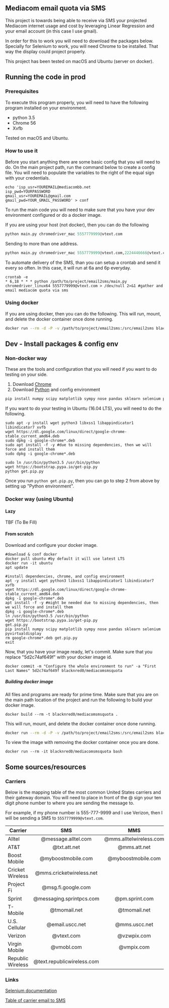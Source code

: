 Mediacom email quota via SMS
----------------------------

This project is towards being able to receive via SMS your projected Mediacom internet usage and cost by leveraging Linear Regression and your email account (in this case I use gmail).

In order for this to work you will need to download the packages below.  Specially for Selenium to work, you will need Chrome to be installed.  That way the display could project properly.

This project has been tested on macOS and Ubuntu (server on docker).

## Running the code in prod

### Prerequisites
To execute this program properly, you will need to have the following program installed on your environment.

-   python 3.5
-   Chrome 56
-   Xvfb

Tested on macOS and Ubuntu.

### How to use it

Before you start anything there are some basic config that you will need to do.  On the main project path, run the command below to create a config file.  You will need to populate the variables to the right of the equal sign with your credentials.
```
echo 'isp_usr=YOUREMAIL@mediacombb.net
isp_pwd=YOURPASSWORD
gmail_usr=YOUREMAIL@gmail.com
gmail_pwd=YOUR_GMAIL_PASSWORD' > conf
```

To run the main code you will need to make sure that you have your dev environment configured or do a docker image.

If you are using your host (not docker), then you can do the following
``` python
python main.py chromedriver_mac 5557779999@vtext.com
```

Sending to more than one address.
``` python
python main.py chromedriver_mac 5557779999@vtext.com,2224446666@vtext.com
```

To automate delivery of the SMS, than you can setup a crontab and send it every so often.  In this case, it will run at 6a and 6p everyday.
```
crontab -e
* 6,18 * * * python /path/to/project/email2sms/main.py chromedriver_linux64 5557779999@vtext.com > /dev/null 2>&1 #gather and email mediacom quota via sms
```

### Using docker
If you are using docker, then you can do the following.  This will run, mount, and delete the docker container once done running.
``` bash
docker run --rm -d -P -v /path/to/project/email2sms:/src/email2sms blacknred0/mediacomsmsquota 5557779999@vtext.com
```

## Dev - Install packages & config env

### Non-docker way
These are the tools and configuration that you will need if you want to do testing on your side.

1.  Download [Chrome](https://www.google.com/chrome/browser/)
2.  Download [Python](https://www.python.org/) and config environment
``` python
pip install numpy scipy matplotlib sympy nose pandas sklearn selenium pyvirtualdisplay
```

If you want to do your testing in Ubuntu (16.04 LTS), you will need to do the following.

```
sudo apt -y install wget python3 libxss1 libappindicator1 libindicator7 xvfb
wget https://dl.google.com/linux/direct/google-chrome-stable_current_amd64.deb
sudo dpkg -i google-chrome*.deb
sudo apt install -f -y #due to missing dependencies, then we will force and install them
sudo dpkg -i google-chrome*.deb

sudo ln /usr/bin/python3.5 /usr/bin/python
wget https://bootstrap.pypa.io/get-pip.py
python get.pip.py
```

Once you run `python get.pip.py`, then you can go to step 2 from above by setting up "Python environment".


### Docker way (using Ubuntu)
#### Lazy
TBF (To Be Fill)

#### From scratch
Download and configure your docker image.
```
#download & conf docker
docker pull ubuntu #by default it will use latest LTS
docker run -it ubuntu
apt update

#install dependencies, chrome, and config environment
apt -y install wget python3 libxss1 libappindicator1 libindicator7 xvfb
wget https://dl.google.com/linux/direct/google-chrome-stable_current_amd64.deb
dpkg -i google-chrome*.deb
apt install -f -y #might be needed due to missing dependencies, then we will force and install them
dpkg -i google-chrome*.deb
ln /usr/bin/python3.5 /usr/bin/python
wget https://bootstrap.pypa.io/get-pip.py
get.pip.py
pip install numpy scipy matplotlib sympy nose pandas sklearn selenium pyvirtualdisplay
rm google-chrome*.deb get.pip.py
exit
```

Now, that you have your image ready, let's commit.  Make sure that you replace "5d2c74af649f" with your docker image id.
```
docker commit -m "Configure the whole environment to run" -a "First Last Names" 5d2c74af649f blacknred0/mediacomsmsquota
```

##### Building docker image
All files and programs are ready for prime time.  Make sure that you are on the main path location of the project and run the following to build your docker image.

```
docker build --rm -t blacknred0/mediacomsmsquota .
```

This will run, mount, and delete the docker container once done running.
``` bash
docker run --rm -d -P -v /path/to/project/email2sms:/src/email2sms blacknred0/mediacomsmsquota 5557779999@vtext.com
```

To view the image with removing the docker container once you are done.
```
docker run --rm -it blacknred0/mediacomsmsquota bash
```

## Some sources/resources

### Carriers
Below is the mapping table of the most common United States carriers and their gateway domain. You will need to place in front of the @ sign your ten digit phone number to where you are sending the message to.

For example, if my phone number is 555-777-9999 and I use Verizon, then I will be sending a SMS to `5557779999@vtext.com`.

| Carrier   |      SMS      |   MMS  |
|-----------|:-------------:|:------:|
| Alltel | @message.alltel.com | @mms.alltelwireless.com |
| AT&T | @txt.att.net | @mms.att.net |
| Boost Mobile | @myboostmobile.com | @myboostmobile.com |
| Cricket Wireless | @mms.cricketwireless.net |  |
| Project Fi | @msg.fi.google.com |  |
| Sprint | @messaging.sprintpcs.com | @pm.sprint.com |
| T-Mobile | @tmomail.net | @tmomail.net |
| U.S. Cellular | @email.uscc.net | @mms.uscc.net |
| Verizon | @vtext.com | @vzwpix.com |
| Virgin Mobile | @vmobl.com | @vmpix.com |
| Republic Wireless | @text.republicwireless.com |  |

### Links
[Selenium documentation](http://selenium-python.readthedocs.io/installation.html)

[Table of carrier email to SMS](http://www.digitaltrends.com/mobile/how-to-send-e-mail-to-sms-text/)
